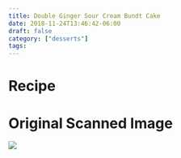```yaml
---
title: Double Ginger Sour Cream Bundt Cake
date: 2018-11-24T13:46:42-06:00
draft: false
category: ["desserts"]
tags:
---
```


# Recipe

# Original Scanned Image

![](/img/desserts/double-ginger-sour-cream-bundt-cake.png)
